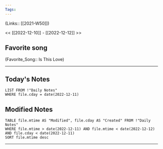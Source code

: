 ```yaml
---
Tags:
---
```

(Links:: [[2021-W50]])

<< [[2022-12-10]] - [[2022-12-12]] >>
## Favorite song
(Favorite_Song:: Is This Love)
___
## Today's Notes
```dataview
LIST FROM !"Daily Notes"
WHERE file.cday = date(2022-12-11)
```
## Modified Notes
```dataview
TABLE file.mtime AS "Modified", file.cday AS "Created" FROM !"Daily Notes" 
WHERE file.mtime > date(2022-12-11) AND file.mtime < date(2022-12-12) AND file.cday < date(2022-12-11)
SORT file.mtime desc
```
___
